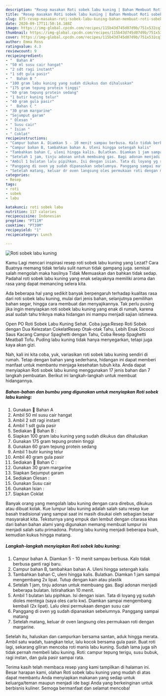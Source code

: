 ```yaml
---
description: "Resep masakan Roti sobek labu kuning | Bahan Membuat Roti sobek labu kuning Yang Bisa Manjain Lidah"
title: "Resep masakan Roti sobek labu kuning | Bahan Membuat Roti sobek labu kuning Yang Bisa Manjain Lidah"
slug: 875-resep-masakan-roti-sobek-labu-kuning-bahan-membuat-roti-sobek-labu-kuning-yang-bisa-manjain-lidah
date: 2020-09-17T11:50:14.188Z
image: https://img-global.cpcdn.com/recipes/115b43d745d07d9b/751x532cq70/roti-sobek-labu-kuning-foto-resep-utama.jpg
thumbnail: https://img-global.cpcdn.com/recipes/115b43d745d07d9b/751x532cq70/roti-sobek-labu-kuning-foto-resep-utama.jpg
cover: https://img-global.cpcdn.com/recipes/115b43d745d07d9b/751x532cq70/roti-sobek-labu-kuning-foto-resep-utama.jpg
author: Emma Ross
ratingvalue: 4.3
reviewcount: 9
recipeingredient:
- "  Bahan A"
- "50 ml susu cair hangat"
- "2 sdt ragi instant"
- "1 sdt gula pasir"
- "  Bahan B "
- "100 gram labu kuning yang sudah dikukus dan dihaluskan"
- "175 gram tepung protein tinggi"
- "60 gram tepung protein sedang"
- "1 butir kuning telur"
- "40 gram gula pasir"
- "  Bahan C "
- "30 gram margarine"
- "Sejumput garam"
- " Olesan "
- " Susu cair"
- " Isian "
- " Coklat"
recipeinstructions:
- "Campur bahan A. Diamkan 5 - 10 menit sampau berbusa. Kalo tidak berbusa ganti ragi baru."
- "Campur bahan B, tambahkan bahan A. Uleni hingga setengah kalis"
- "Tambahkan bahan C, uleni hingga kalis. Bulatkan. Diamkan 1 jam sampai mengembang 2x lipat. Tutup dengan kain atau plastik"
- "Setelah 1 jam, tinju adonan untuk membuang gas. Bagi adonan menjadi beberapa bulatan. Istirahatkan 10 menit."
- "Ambil 1 bulatan lalu pipihkan. Isi dengan isian. Tata di loyang yg sudah dioles mentega (saya oles carlo kw). Diamkan sampai mengembang kembali (2x lipat). Lalu olesi permukaan dengan susu cair"
- "Panggang di oven yg sudah dipanaskan sebelumnya. Panggang sampai matang"
- "Setelah matang, keluar dr oven langsung oles permukaan roti dengan margarine."
categories:
- Resep
tags:
- roti
- sobek
- labu

katakunci: roti sobek labu 
nutrition: 117 calories
recipecuisine: Indonesian
preptime: "PT11M"
cooktime: "PT39M"
recipeyield: "1"
recipecategory: Lunch

---
```



![Roti sobek labu kuning](https://img-global.cpcdn.com/recipes/115b43d745d07d9b/751x532cq70/roti-sobek-labu-kuning-foto-resep-utama.jpg)

Kamu Lagi mencari inspirasi resep roti sobek labu kuning yang Lezat? Cara Buatnya memang tidak terlalu sulit namun tidak gampang juga. semisal salah mengolah maka hasilnya Tidak Memuaskan dan bahkan tidak sedap. Padahal roti sobek labu kuning yang enak selayaknya memiliki aroma dan rasa yang dapat memancing selera kita.

Ada beberapa hal yang sedikit banyak berpengaruh terhadap kualitas rasa dari roti sobek labu kuning, mulai dari jenis bahan, selanjutnya pemilihan bahan segar, hingga cara membuat dan menyajikannya. Tak perlu pusing jika ingin menyiapkan roti sobek labu kuning yang enak di rumah, karena asal sudah tahu triknya maka hidangan ini mampu menjadi sajian istimewa.

Open PO Roti Sobek Labu Kuning Sehat. Coba juga:Resep Roti Sobek dengan Dua Kelezatan CokelatResep Otak-otak Tahu, Lebih Enak Dicocol Saus Kacang Campur Spaghetti dengan Tahu, Coba Resep Spaghetti Meatball Tofu. Puding labu kuning tidak hanya menyegarkan, tetapi juga kaya akan gizi.


Nah, kali ini kita coba, yuk, variasikan roti sobek labu kuning sendiri di rumah. Tetap dengan bahan yang sederhana, hidangan ini dapat memberi manfaat untuk membantu menjaga kesehatan tubuh kita. Anda dapat menyiapkan Roti sobek labu kuning menggunakan 17 jenis bahan dan 7 langkah pembuatan. Berikut ini langkah-langkah untuk membuat hidangannya.

<!--inarticleads1-->

##### Bahan-bahan dan bumbu yang digunakan untuk menyiapkan Roti sobek labu kuning:

1. Gunakan  🍞 Bahan A
1. Ambil 50 ml susu cair hangat
1. Ambil 2 sdt ragi instant
1. Ambil 1 sdt gula pasir
1. Sediakan  🍞 Bahan B :
1. Siapkan 100 gram labu kuning yang sudah dikukus dan dihaluskan
1. Gunakan 175 gram tepung protein tinggi
1. Gunakan 60 gram tepung protein sedang
1. Ambil 1 butir kuning telur
1. Ambil 40 gram gula pasir
1. Sediakan  🍞 Bahan C :
1. Gunakan 30 gram margarine
1. Siapkan Sejumput garam
1. Sediakan  Olesan :
1. Gunakan  Susu cair
1. Gunakan  Isian :
1. Siapkan  Coklat


Banyak orang yang mengolah labu kuning dengan cara direbus, dikukus atau dibuat kolak. Kue lumpur labu kuning adalah salah satu resep kue basah tradisional yang sampai saat ini masih disukai oleh sebagian besar masyarakat kita. Teksturnya yang empuk dan lembut dengan citarasa khas dari bahan bahan alami yang digunakan memang membuat lumpur ini menjadi salah satu primadona. Potong labu kuning menjadi beberapa buah, kemudian kukus hingga matang. 

<!--inarticleads2-->

##### Langkah-langkah menyiapkan Roti sobek labu kuning:

1. Campur bahan A. Diamkan 5 - 10 menit sampau berbusa. Kalo tidak berbusa ganti ragi baru.
1. Campur bahan B, tambahkan bahan A. Uleni hingga setengah kalis
1. Tambahkan bahan C, uleni hingga kalis. Bulatkan. Diamkan 1 jam sampai mengembang 2x lipat. Tutup dengan kain atau plastik
1. Setelah 1 jam, tinju adonan untuk membuang gas. Bagi adonan menjadi beberapa bulatan. Istirahatkan 10 menit.
1. Ambil 1 bulatan lalu pipihkan. Isi dengan isian. Tata di loyang yg sudah dioles mentega (saya oles carlo kw). Diamkan sampai mengembang kembali (2x lipat). Lalu olesi permukaan dengan susu cair
1. Panggang di oven yg sudah dipanaskan sebelumnya. Panggang sampai matang
1. Setelah matang, keluar dr oven langsung oles permukaan roti dengan margarine.


Setelah itu, haluskan dan campurkan bersama santan, aduk hingga merata. Ambil satu wadah, tuangkan telur, lalu kocok bersama gula pasir. Buat roti lagi, sekarang giliran mencoba roti manis labu kuning. Sudah lama juga sih tidak pernah membeli labu kuning. Roti: campur tepung terigu, susu bubuk, ragi instan, dan gula pasir sampai rata. 

Terima kasih telah membaca resep yang kami tampilkan di halaman ini. Besar harapan kami, olahan Roti sobek labu kuning yang mudah di atas dapat membantu Anda menyiapkan makanan yang sedap untuk keluarga/teman maupun menjadi ide bagi Anda yang berkeinginan untuk berbisnis kuliner. Semoga bermanfaat dan selamat mencoba!

